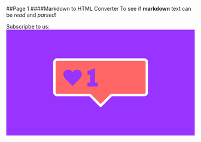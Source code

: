 <!-- OmU7-->
##Page 1
####Markdown to HTML Converter
To see if **markdown** text can be _read_ and _parsed_!

Subscripbe to us: ![subscribe](assets/subscribe.gif)
